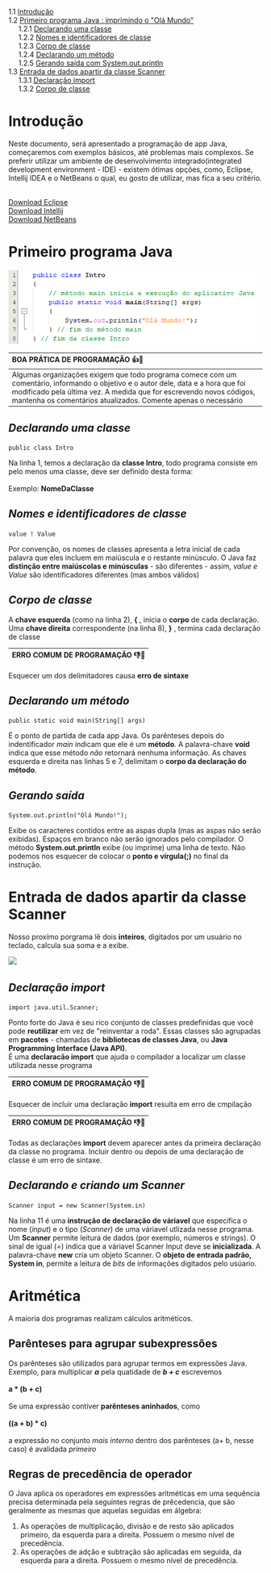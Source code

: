 

1.1 [Introdução](#introdução)<br>
1.2 [Primeiro programa Java : imprimindo o "Olá Mundo"](#primeiro-programa-java)<br>
&nbsp;&nbsp;&nbsp;&nbsp; 1.2.1 [Declarando uma classe](#declarando-uma-classe)<br>
&nbsp;&nbsp;&nbsp;&nbsp; 1.2.2 [Nomes e identificadores de classe](#nomes-e-identificadores-de-classe)<br>
&nbsp;&nbsp;&nbsp;&nbsp; 1.2.3 [Corpo de classe](#corpo-de-classe)<br>
&nbsp;&nbsp;&nbsp;&nbsp; 1.2.4 [Declarando um método](#declarando-um-método)<br>
&nbsp;&nbsp;&nbsp;&nbsp; 1.2.5 [Gerando saída com System.out.println](#gerando-saída)<br>
1.3 [Entrada de dados apartir da classe Scanner](#entrada-de-dados-apartir-da-classe-scanner)<br>
&nbsp;&nbsp;&nbsp;&nbsp; 1.3.1 [Declaração import](#declaração-import)<br>
&nbsp;&nbsp;&nbsp;&nbsp; 1.3.2 [Corpo de classe](#declarando-e-criando-um-scanner)<br>


# Introdução 

Neste documento, será apresentado a programação de app Java, começaremos com exemplos básicos, até problemas mais complexos. Se preferir utilizar um ambiente de desenvolvimento integrado(integrated development environment - IDE) - existem ótimas opções, como, Eclipse, Intellij IDEA e o NetBeans o qual, eu gosto de utilizar, mas fica a seu critério.<br><br>

[Download Eclipse](https://www.eclipse.org/downloads/packages/installer)<br>
[Download Intellij](https://www.jetbrains.com/pt-br/idea/download/#section=windows)<br>
[Download NetBeans](https://netbeans.apache.org/download/index.html)

# Primeiro programa Java

![imga](https://github.com/SamuelCaitano/Java/blob/main/Tutorial/imagens/img01_OlaMundo.png)

BOA PRÁTICA DE PROGRAMAÇÃO :+1::green_book:|
:--------------------------- |
Algumas organizações exigem que todo programa comece com um comentário, informando o objetivo e o autor dele, data e a hora que foi modificado pela última vez. A medida que for escrevendo novos códigos, mantenha os comentários atualizados. Comente apenas o necessário|
## ***Declarando uma classe***
```public class Intro```

Na linha 1, temos a declaração da **classe Intro**, todo programa consiste em pelo menos uma classe, deve ser definido desta forma:<br><br> 
Exemplo: **NomeDaClasse**<br>

## ***Nomes e identificadores de classe***
<code>value ! Value</code>

Por convenção, os nomes de classes apresenta a letra inicial de cada palavra que eles incluem em maiúscula e o restante minúsculo.
O Java faz **distinção entre maiúscolas e minúsculas** - são diferentes - assim, *value e Value* são identificadores diferentes (mas ambos válidos) 

## ***Corpo de classe***
A **chave esquerda** (como na linha 2), **{** , inicia o **corpo** de cada declaração. Uma **chave direita** correspondente (na linha 8), **}** , termina cada declaração de classe

ERRO COMUM DE PROGRAMAÇÃO :-1::closed_book:|
:--------------------------- |
 Esquecer um dos delimitadores causa **erro de sintaxe**

## ***Declarando um método***
  <code>public static void main(String[] args)</code>
  
É o ponto de partida de cada app Java. Os parênteses depois do indentificador *main* indicam que ele é um **método**.
A palavra-chave **void** indica que esse método *não* retornará nenhuma informação.
As chaves esquerda e direita nas linhas 5 e 7, delimitam o **corpo da declaração do método**.

## ***Gerando saída***
<code>System.out.println("Olá Mundo!");</code>

Exibe os caracteres contidos entre as aspas dupla (mas as aspas não serão exibidas). Espaços em branco não serão ignorados pelo compilador.
O método **System.out.println** exibe (ou imprime) uma linha de texto. Não podemos nos esquecer de colocar o **ponto e vírgula(;)** no final da instrução.

# Entrada de dados apartir da classe Scanner
Nosso proxímo porgrama lê dois **inteiros**, digitados por um usuário no teclado, calcula sua soma e a exibe.

![](https://github.com/SamuelCaitano/Java/blob/main/Tutorial/ex05_EntradaDoTeclado/img02_EntradaDeDados.png)

## ***Declaração import***
<code>import java.util.Scanner;</code>

Ponto forte do Java é seu rico conjunto de classes predefinidas que você pode **reutilizar** em vez de "reinventar a roda".
Essas classes são agrupadas em **pacotes** - chamadas de  **bibliotecas de classes Java**, ou **Java Programming Interface (Java API)**.<br>
É uma **declaracão import** que ajuda o compilador a localizar um classe utilizada nesse programa

ERRO COMUM DE PROGRAMAÇÃO :-1::closed_book:|
:--------------------------- |
 Esquecer de incluir uma declaração **import** resulta em erro de cmpilação
 
ERRO COMUM DE PROGRAMAÇÃO :-1::closed_book:|
:--------------------------- |
 Todas as declarações **import** devem aparecer antes da primeira declaração da classe no programa. Incluir dentro ou depois de uma declaração de classe é um erro de sintaxe.

## ***Declarando e criando um Scanner***
<code>Scanner input = new Scanner(System.in)</code>

Na linha 11 é uma **instrução de declaração de váriavel** que especifica o nome (*input*) e o tipo (*Scanner*) de uma váriavel utlizada nesse programa. Um **Scanner** permite leitura de dados (por exemplo, números e strings).
O sinal de  igual (=) indica que a váriavel Scanner Input deve se **inicializada**. A palavra-chave **new** cria um objeto Scanner. O **objeto de entrada padrão, System in**, permite a leitura de *bits* de informações digitados pelo usúario.


# Aritmética
A maioria dos programas realizam cálculos aritméticos.
## Parênteses para agrupar subexpressôes
Os parênteses são utilizados para agrupar termos em expressões Java. Exemplo, para multiplicar ***a*** pela quatidade de ***b + c*** escrevemos <br><br>
**a * (b + c)** <br><br>
Se uma expressão contiver **parênteses aninhados**, como <br><br>
**((a + b) * c)** <br><br>
a expressão no conjunto *mais interno* dentro dos parênteses (a+ b, nesse caso) é avalidada *primeiro*
## Regras de precedência de operador
O Java aplica os operadores em expressões aritméticas em uma sequência precisa determinada pela seguintes regras de prêcedencia, que são geralmente as mesmas que aquelas seguidas em álgebra:
<ol>
  <li> As operações de multiplicação, divisão e de resto são aplicados primeiro, da esquerda para a direita. Possuem o mesmo nível de precedência.</li>
  <li> As operações de adção e subtração são aplicadas em seguida, da esquerda para a direita. Possuem o mesmo nível de precedência.</li>
 </ol>
